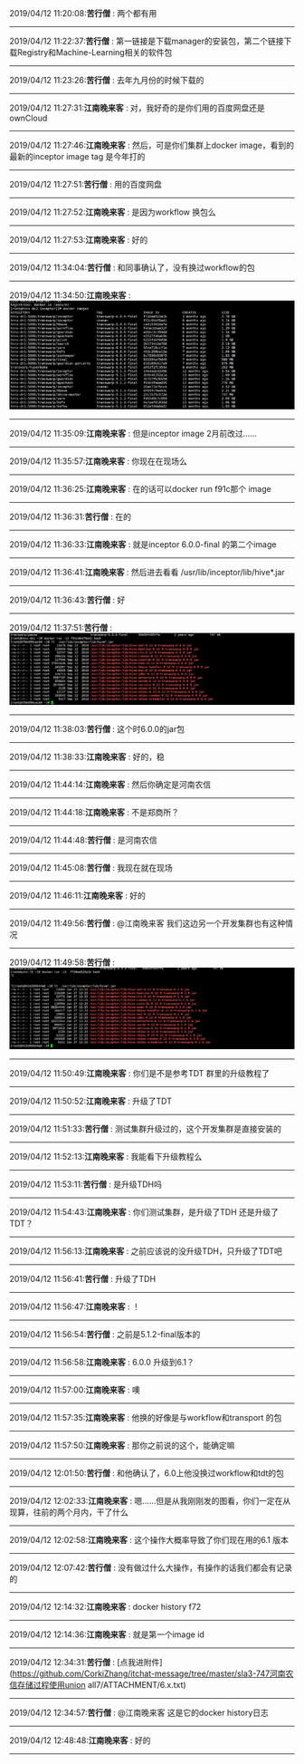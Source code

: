 2019/04/12 11:20:08:**苦行僧** : 两个都有用
*************************************************************************************
2019/04/12 11:22:37:**苦行僧** : 第一链接是下载manager的安装包，第二个链接下载Registry和Machine-Learning相关的软件包
*************************************************************************************
2019/04/12 11:23:26:**苦行僧** : 去年九月份的时候下载的
*************************************************************************************
2019/04/12 11:27:31:**江南晚来客** : 对，我好奇的是你们用的百度网盘还是ownCloud
*************************************************************************************
2019/04/12 11:27:46:**江南晚来客** : 然后，可是你们集群上docker image，看到的最新的inceptor image tag 是今年打的
*************************************************************************************
2019/04/12 11:27:51:**苦行僧** : 用的百度网盘
*************************************************************************************
2019/04/12 11:27:52:**江南晚来客** : 是因为workflow 换包么
*************************************************************************************
2019/04/12 11:27:53:**江南晚来客** : 好的
*************************************************************************************
2019/04/12 11:34:04:**苦行僧** : 和同事确认了，没有换过workflow的包
*************************************************************************************
2019/04/12 11:34:50:**江南晚来客** : ![图片如下](ATTACHMENT/1555040076.6965528.png)
*******************************************************************************
2019/04/12 11:35:09:**江南晚来客** : 但是inceptor image 2月前改过……
*************************************************************************************
2019/04/12 11:35:57:**江南晚来客** : 你现在在现场么
*************************************************************************************
2019/04/12 11:36:25:**江南晚来客** : 在的话可以docker run f91c那个 image 
*************************************************************************************
2019/04/12 11:36:31:**苦行僧** : 在的
*************************************************************************************
2019/04/12 11:36:33:**江南晚来客** : 就是inceptor 6.0.0-final 的第二个image
*************************************************************************************
2019/04/12 11:36:41:**江南晚来客** : 然后进去看看 /usr/lib/inceptor/lib/hive*.jar
*************************************************************************************
2019/04/12 11:36:43:**苦行僧** : 好
*************************************************************************************
2019/04/12 11:37:51:**苦行僧** : ![图片如下](ATTACHMENT/1555040257.851177.png)
*******************************************************************************
2019/04/12 11:38:03:**苦行僧** : 这个时6.0.0的jar包
*************************************************************************************
2019/04/12 11:38:33:**江南晚来客** : 好的，稳
*************************************************************************************
2019/04/12 11:44:14:**江南晚来客** : 然后你确定是河南农信
*************************************************************************************
2019/04/12 11:44:18:**江南晚来客** : 不是郑商所？
*************************************************************************************
2019/04/12 11:44:48:**苦行僧** : 是河南农信
*************************************************************************************
2019/04/12 11:45:08:**苦行僧** : 我现在就在现场
*************************************************************************************
2019/04/12 11:46:11:**江南晚来客** : 好的
*************************************************************************************
2019/04/12 11:49:56:**苦行僧** : @江南晚来客  我们这边另一个开发集群也有这种情况
*************************************************************************************
2019/04/12 11:49:58:**苦行僧** : ![图片如下](ATTACHMENT/1555040985.1683722.png)
*******************************************************************************
2019/04/12 11:50:49:**江南晚来客** : 你们是不是参考TDT 群里的升级教程了
*************************************************************************************
2019/04/12 11:50:52:**江南晚来客** : 升级了TDT
*************************************************************************************
2019/04/12 11:51:33:**苦行僧** : 测试集群升级过的，这个开发集群是直接安装的
*************************************************************************************
2019/04/12 11:52:13:**江南晚来客** : 我能看下升级教程么
*************************************************************************************
2019/04/12 11:53:11:**苦行僧** : 是升级TDH吗
*************************************************************************************
2019/04/12 11:54:43:**江南晚来客** : 你们测试集群，是升级了TDH 还是升级了TDT？
*************************************************************************************
2019/04/12 11:56:13:**江南晚来客** : 之前应该说的没升级TDH，只升级了TDT吧
*************************************************************************************
2019/04/12 11:56:41:**苦行僧** : 升级了TDH
*************************************************************************************
2019/04/12 11:56:47:**江南晚来客** : ！
*************************************************************************************
2019/04/12 11:56:54:**苦行僧** : 之前是5.1.2-final版本的
*************************************************************************************
2019/04/12 11:56:58:**江南晚来客** : 6.0.0 升级到6.1？
*************************************************************************************
2019/04/12 11:57:00:**江南晚来客** : 噢
*************************************************************************************
2019/04/12 11:57:35:**江南晚来客** : 他换的好像是与workflow和transport 的包
*************************************************************************************
2019/04/12 11:57:50:**江南晚来客** : 那你之前说的这个，能确定嘛
*************************************************************************************
2019/04/12 12:01:50:**苦行僧** : 和他确认了，6.0上他没换过workflow和tdt的包
*************************************************************************************
2019/04/12 12:02:33:**江南晚来客** : 嗯……但是从我刚刚发的图看，你们一定在从现算，往前的两个月内，干了什么
*************************************************************************************
2019/04/12 12:02:58:**江南晚来客** : 这个操作大概率导致了你们现在用的6.1 版本
*************************************************************************************
2019/04/12 12:07:42:**苦行僧** : 没有做过什么大操作，有操作的话我们都会有记录的
*************************************************************************************
2019/04/12 12:14:32:**江南晚来客** : docker history f72
*************************************************************************************
2019/04/12 12:14:36:**江南晚来客** : 就是第一个image id
*************************************************************************************
2019/04/12 12:34:31:**苦行僧** : [点我进附件](https://github.com/CorkiZhang/itchat-message/tree/master/sla3-747河南农信存储过程使用union all7/ATTACHMENT/6.x.txt)
*******************************************************************************
2019/04/12 12:34:57:**苦行僧** : @江南晚来客  这是它的docker history日志
*************************************************************************************
2019/04/12 12:48:48:**江南晚来客** : 好的
*************************************************************************************
